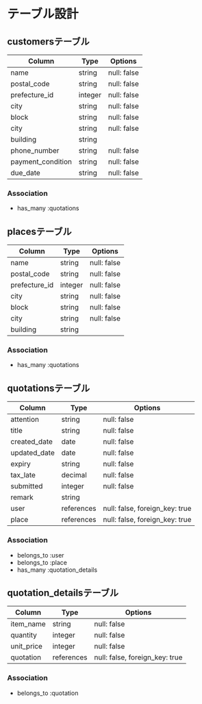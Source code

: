 # テーブル設計

## customersテーブル
| Column                | Type      | Options                        |
| --------------------- | --------- | ------------------------------ |
| name                  | string    | null: false                    |
| postal_code           | string    | null: false                    |
| prefecture_id         | integer   | null: false                    |
| city                  | string    | null: false                    |
| block                 | string    | null: false                    |
| city                  | string    | null: false                    |
| building              | string    |                                |
| phone_number          | string    | null: false                    |
| payment_condition     | string    | null: false                    |
| due_date              | string    | null: false                    |

### Association
- has_many :quotations


## placesテーブル
| Column                | Type       | Options                        | 
| --------------------- | ---------- | ------------------------------ | 
| name                  | string     | null: false                    | 
| postal_code           | string     | null: false                    |
| prefecture_id         | integer    | null: false                    |
| city                  | string     | null: false                    |
| block                 | string     | null: false                    |
| city                  | string     | null: false                    |
| building              | string     |                                |

### Association
- has_many :quotations


## quotationsテーブル
| Column                | Type       | Options                        |
| --------------------- | ---------- | ------------------------------ |
| attention             | string     | null: false                    |
| title                 | string     | null: false                    |
| created_date          | date       | null: false                    |
| updated_date          | date       | null: false                    |
| expiry                | string     | null: false                    |
| tax_late              | decimal    | null: false                    |
| submitted             | integer    | null: false                    |
| remark                | string     |                                |
| user                  | references | null: false, foreign_key: true |
| place                 | references | null: false, foreign_key: true |

### Association
- belongs_to :user
- belongs_to :place
- has_many :quotation_details


## quotation_detailsテーブル
| Column                | Type       | Options                        |
| --------------------- | ---------- | ------------------------------ |
| item_name             | string     | null: false                    |
| quantity              | integer    | null: false                    |
| unit_price            | integer    | null: false                    |
| quotation             | references | null: false, foreign_key: true |

### Association
- belongs_to :quotation
